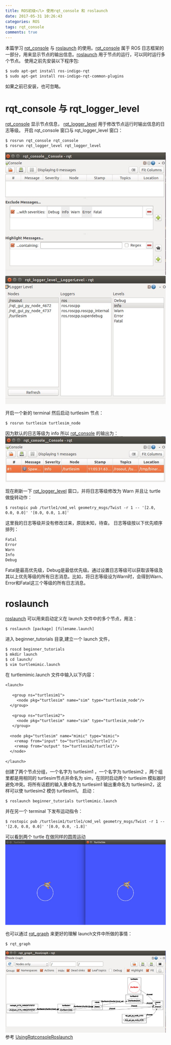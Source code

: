 ```yaml
---
title: ROS初级<八> 使用rqt_console 和 roslaunch
date: 2017-05-31 10:26:43
categories: ROS
tags: rqt_console 
comments: true
---
```

本篇学习 [rqt_console](http://wiki.ros.org/rqt_console) 与 [roslaunch](http://wiki.ros.org/roslaunch) 的使用。[rqt_console](http://wiki.ros.org/rqt_console) 属于 ROS 日志框架的一部分，用来显示节点的输出信息。[roslaunch](http://wiki.ros.org/roslaunch) 用于节点的运行，可以同时运行多个节点。
使用之前先安装以下程序包:
   ```
 $ sudo apt-get install ros-indigo-rqt
 $ sudo apt-get install ros-indigo-rqt-common-plugins
   ```
<!--more-->
如果之前已安装，也可忽略。
# rqt_console 与 rqt_logger_level
[rqt_console](http://wiki.ros.org/rqt_console) 显示节点信息， [rqt_logger_level](http://wiki.ros.org/rqt_logger_level) 用于修改节点运行时输出信息的日志等级。
开启 rqt_console 窗口与 rqt_logger_level 窗口：
   ```
 $ rosrun rqt_console rqt_console
 $ rosrun rqt_logger_level rqt_logger_level
   ```
![](ros-primary-tutorial-8/rqtconsole.jpg)
![](ros-primary-tutorial-8/rqtloglevel.jpg)

开启一个新的 terminal 然后启动 turtlesim 节点：
   ```
 $ rosrun turtlesim turtlesim_node
   ```
因为默认的日志等级为 info 所以 [rqt_console](http://wiki.ros.org/rqt_console) 的输出为：
![](ros-primary-tutorial-8/info.jpg)

现在刷新一下 [rqt_logger_level](http://wiki.ros.org/rqt_logger_level) 窗口，并将日志等级修改为 Warn 并且让 turtle 做旋转动作：
   ```
 $ rostopic pub /turtle1/cmd_vel geometry_msgs/Twist -r 1 -- '[2.0, 0.0, 0.0]' '[0.0, 0.0, 1.8]'
   ```
 这里我的日志等级并没有修改过来，原因未知，待查。
日志等级按以下优先顺序排列：
   ```
 Fatal
 Error
 Warn
 Info
 Debug
   ```
Fatal是最高优先级，Debug是最低优先级。通过设置日志等级可以获取该等级及其以上优先等级的所有日志消息。比如，将日志等级设为Warn时，会得到Warn、Error和Fatal这三个等级的所有日志消息。
# roslaunch
[roslaunch](http://wiki.ros.org/roslaunch) 可以用来启动定义在 launch 文件中的多个节点，用法：
   ```
 $ roslaunch [package] [filename.launch]
   ```
进入 beginner_tutorials 目录,建立一个 launch 文件，
   ```
 $ roscd beginner_tutorials
 $ mkdir launch
 $ cd launch/
 $ vim turtlemimic.launch
   ```
在 turtlemimic.launch 文件中输入以下内容：
   ```
   <launch>
  
      <group ns="turtlesim1">
        <node pkg="turtlesim" name="sim" type="turtlesim_node"/>
     </group>
  
      <group ns="turtlesim2">
        <node pkg="turtlesim" name="sim" type="turtlesim_node"/>
      </group>
 
     <node pkg="turtlesim" name="mimic" type="mimic">
       <remap from="input" to="turtlesim1/turtle1"/>
       <remap from="output" to="turtlesim2/turtle1"/>
     </node>
 
  </launch>
   ```
创建了两个节点分组，一个名字为 turtlesim1 ，一个名字为 turtlesim2 ，两个组里都是用相同的  turtlesim节点并命名为 sim，在同时启动两个 turtlesim 模拟器时避免冲突。将所有话题的输入重命名为 turtlesim1 输出重命名为 turtlesim2，这样可以使 turtlesim2 模仿 turtlesim1。
启动：
   ```
 $ roslaunch beginner_tutorials turtlemimic.launch
   ```
 并在另一个 terminal 下发布运动指令：
   ```
 $ rostopic pub /turtlesim1/turtle1/cmd_vel geometry_msgs/Twist -r 1 -- '[2.0, 0.0, 0.0]' '[0.0, 0.0, -1.8]'
   ```
可以看到两个 turtle 在做同样的圆周运动![](ros-primary-tutorial-8/two.jpg)

也可以通过 [rqt_graph]() 来更好的理解 launch文件中所做的事情：
   ```
$ rqt_graph
   ```
![](ros-primary-tutorial-8/rqtgraph.jpg)
参考 [UsingRqtconsoleRoslaunch](http://wiki.ros.org/cn/ROS/Tutorials/UsingRqtconsoleRoslaunch) 

